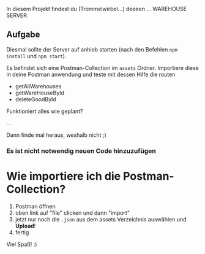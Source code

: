 In diesem Projekt findest du (Trommelwirbel...) deeeen ... WAREHOUSE SERVER.


## Aufgabe

Diesmal sollte der Server auf anhieb starten (nach den Befehlen `npm install` und `npm start`).

Es befindet sich eine Postman-Collection im `assets` Ordner.
Importiere diese in deine Postman anwendung und teste mit dessen Hilfe die routen
- getAllWarehouses
- getWareHouseById
- deleteGoodById


Funktioniert alles wie geplant?

...

Dann finde mal heraus, weshalb nicht ;)


### Es ist nicht notwendig **neuen** Code hinzuzufügen




# Wie importiere ich die Postman-Collection?
1. Postman öffnen
2. oben link auf "file" clicken und dann "import"
3. jetzt nur noch die `.json` aus dem assets Verzeichnis auswählen und **Upload**!
4. fertig


Viel Spaß! :)
